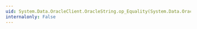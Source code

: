 ```yaml
---
uid: System.Data.OracleClient.OracleString.op_Equality(System.Data.OracleClient.OracleString,System.Data.OracleClient.OracleString)
internalonly: False
---
```

